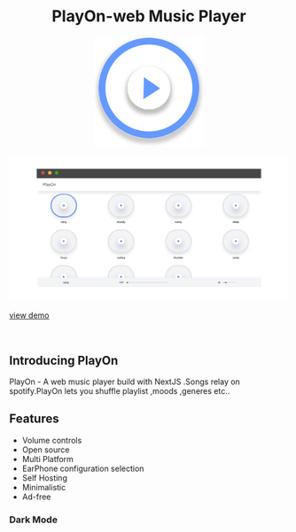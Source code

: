 <h1 align="center">PlayOn-web Music Player</h1>


<p  align="center"><img src="https://github.com/johnbabu021/PlayOn/blob/master/public/assets/images/playon.svg"  width="200px" height="200px"/></p>

<img src="https://github.com/johnbabu021/PlayOn/blob/master/public/assets/images/Intro.png"/>

[view demo](https://play-on.vercel.app)

<br/>


## Introducing PlayOn

 PlayOn - A web music player build with NextJS .Songs relay on spotify.PlayOn lets you shuffle playlist ,moods ,generes etc..




## Features

- Volume controls
- Open source
- Multi Platform
- EarPhone configuration selection
- Self Hosting
- Minimalistic
- Ad-free
### Dark Mode

